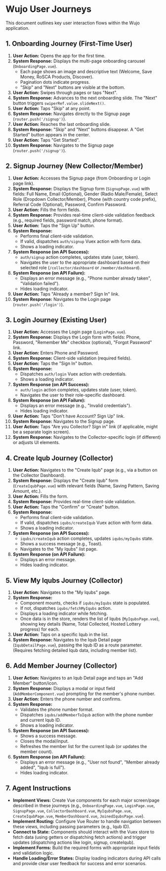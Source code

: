 # Wujo User Journeys

This document outlines key user interaction flows within the Wujo application.

## 1. Onboarding Journey (First-Time User)

1.  **User Action:** Opens the app for the first time.
2.  **System Response:** Displays the multi-page onboarding carousel (`OnboardingPage.vue`).
    *   Each page shows an image and descriptive text (Welcome, Save Money, RoSCA Products, Discover).
    *   Pagination dots indicate progress.
    *   "Skip" and "Next" buttons are visible at the bottom.
3.  **User Action:** Swipes through pages or taps "Next".
4.  **System Response:** Advances to the next onboarding slide. The "Next" button triggers `swiperRef.value.slideNext()`.
5.  **User Action:** Taps "Skip" at any point.
6.  **System Response:** Navigates directly to the Signup page (`router.push('/signup')`).
7.  **User Action:** Reaches the last onboarding slide.
8.  **System Response:** "Skip" and "Next" buttons disappear. A "Get Started" button appears in the center.
9.  **User Action:** Taps "Get Started".
10. **System Response:** Navigates to the Signup page (`router.push('/signup')`).

## 2. Signup Journey (New Collector/Member)

1.  **User Action:** Accesses the Signup page (from Onboarding or Login page link).
2.  **System Response:** Displays the Signup form (`SignupPage.vue`) with fields: Full Name, Email (Optional), Gender (Radio Male/Female), Select Role (Dropdown Collector/Member), Phone (with country code prefix), Referral Code (Optional), Password, Confirm Password.
3.  **User Action:** Fills the form fields.
4.  **System Response:** Provides real-time client-side validation feedback (e.g., required fields, password match, phone format).
5.  **User Action:** Taps the "Sign Up" button.
6.  **System Response:**
    *   Performs final client-side validation.
    *   If valid, dispatches `auth/signup` Vuex action with form data.
    *   Shows a loading indicator.
7.  **System Response (on API Success):**
    *   `auth/signup` action completes, updates state (user, token).
    *   Navigates the user to the appropriate dashboard based on their selected role (`/collector/dashboard` or `/member/dashboard`).
8.  **System Response (on API Failure):**
    *   Displays an error message (e.g., "Phone number already taken", "Validation failed").
    *   Hides loading indicator.
9.  **User Action:** Taps "Already a member? Sign In" link.
10. **System Response:** Navigates to the Login page (`router.push('/login')`).

## 3. Login Journey (Existing User)

1.  **User Action:** Accesses the Login page (`LoginPage.vue`).
2.  **System Response:** Displays the Login form with fields: Phone, Password, "Remember Me" checkbox (optional), "Forgot Password" link.
3.  **User Action:** Enters Phone and Password.
4.  **System Response:** Client-side validation (required fields).
5.  **User Action:** Taps the "Sign In" button.
6.  **System Response:**
    *   Dispatches `auth/login` Vuex action with credentials.
    *   Shows a loading indicator.
7.  **System Response (on API Success):**
    *   `auth/login` action completes, updates state (user, token).
    *   Navigates the user to their role-specific dashboard.
8.  **System Response (on API Failure):**
    *   Displays an error message (e.g., "Invalid credentials").
    *   Hides loading indicator.
9.  **User Action:** Taps "Don't have Account? Sign Up" link.
10. **System Response:** Navigates to the Signup page.
11. **User Action:** Taps "Are you Collector? Sign in" link (if applicable, might be a separate login screen).
12. **System Response:** Navigates to the Collector-specific login (if different) or adjusts UI elements.

## 4. Create Iqub Journey (Collector)

1.  **User Action:** Navigates to the "Create Iqub" page (e.g., via a button on the Collector Dashboard).
2.  **System Response:** Displays the "Create Iqub" form (`CreateIqubPage.vue`) with relevant fields (Name, Saving Pattern, Saving Amount, etc.).
3.  **User Action:** Fills the form.
4.  **System Response:** Provides real-time client-side validation.
5.  **User Action:** Taps the "Confirm" or "Create" button.
6.  **System Response:**
    *   Performs final client-side validation.
    *   If valid, dispatches `iqubs/createIqub` Vuex action with form data.
    *   Shows a loading indicator.
7.  **System Response (on API Success):**
    *   `iqubs/createIqub` action completes, updates `iqubs/myIqubs` state.
    *   Shows a success message (e.g., Toast).
    *   Navigates to the "My Iqubs" list page.
8.  **System Response (on API Failure):**
    *   Displays an error message.
    *   Hides loading indicator.

## 5. View My Iqubs Journey (Collector)

1.  **User Action:** Navigates to the "My Iqubs" page.
2.  **System Response:**
    *   Component mounts, checks if `iqubs/myIqubs` state is populated.
    *   If not, dispatches `iqubs/fetchMyIqubs` action.
    *   Displays a loading indicator while fetching.
    *   Once data is in the store, renders the list of Iqubs (`MyIqubsPage.vue`), showing key details (Name, Total Collected, Hosted Lottery progress) for each.
3.  **User Action:** Taps on a specific Iqub in the list.
4.  **System Response:** Navigates to the Iqub Detail page (`IqubDetailPage.vue`), passing the Iqub ID as a route parameter. (Requires fetching detailed Iqub data, including member list).

## 6. Add Member Journey (Collector)

1.  **User Action:** Navigates to an Iqub Detail page and taps an "Add Member" button/icon.
2.  **System Response:** Displays a modal or input field (`AddMemberComponent.vue`) prompting for the member's phone number.
3.  **User Action:** Enters the phone number and confirms.
4.  **System Response:**
    *   Validates the phone number format.
    *   Dispatches `iqubs/addMemberToIqub` action with the phone number and current Iqub ID.
    *   Shows a loading indicator.
5.  **System Response (on API Success):**
    *   Shows a success message.
    *   Closes the modal/input.
    *   Refreshes the member list for the current Iqub (or updates the member count).
6.  **System Response (on API Failure):**
    *   Displays an error message (e.g., "User not found", "Member already added", "Iqub is full").
    *   Hides loading indicator.

## 7. Agent Instructions

*   **Implement Views:** Create Vue components for each major screen/page described in these journeys (e.g., `OnboardingPage.vue`, `LoginPage.vue`, `SignupPage.vue`, `CollectorDashboard.vue`, `MyIqubsPage.vue`, `CreateIqubPage.vue`, `MemberDashboard.vue`, `JoinedIqubsPage.vue`).
*   **Implement Routing:** Configure Vue Router to handle navigation between these views, including passing parameters (e.g., Iqub ID).
*   **Connect to State:** Components should interact with the Vuex store to fetch data (using getters or dispatching fetch actions) and trigger updates (dispatching actions like login, signup, createIqub).
*   **Implement Forms:** Build the required forms with appropriate input fields and validation logic.
*   **Handle Loading/Error States:** Display loading indicators during API calls and provide clear user feedback for success and error scenarios.
